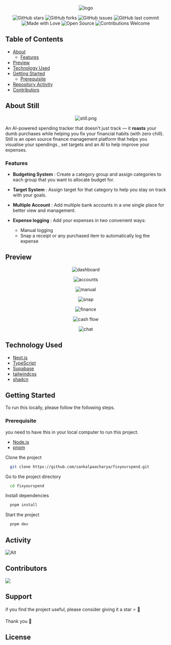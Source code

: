 <div align="center">

![logo](https://i.postimg.cc/VLttbG31/Whats-App-Image-2025-07-11-at-09-22-48-removebg-preview.png)

</div>

<div align="center">

![GitHub stars](https://img.shields.io/github/stars/sankalpaacharya/fixyourspend)
![GitHub forks](https://img.shields.io/github/forks/sankalpaacharya/fixyourspend)
![GitHub issues](https://img.shields.io/github/issues/sankalpaacharya/fixyourspend)
![GitHub last commit](https://img.shields.io/github/last-commit/sankalpaacharya/fixyourspend)
![Made with Love](https://img.shields.io/badge/Made%20with-Love-ff69b4)
![Open Source](https://img.shields.io/badge/Open%20Source-%E2%9D%A4-purple)
![Contributions Welcome](https://img.shields.io/badge/contributions-welcome-blue.svg)

</div>

## Table of Contents

- [About](#about-still)
    - [Features](#features)
- [Preview](#preview)
- [Technology Used](#technology-used)
- [Getting Started](#getting-started)
    - [Prerequisite](#prerequisite)
- [Repository Activity](#activity)
- [Contributors](#contributors)

## About Still

<div align="center">

![still.png](https://i.postimg.cc/jj34t8Wf/still.png)

</div>

An AI-powered spending tracker that doesn't just track — it **roasts** your dumb purchases while helping you fix your financial habits (with zero chill). Still is an open source finance management platform that helps you visualise your spendings , set targets and an AI to help improve your expenses. 

### Features 

- **Budgeting System** : Create a category group and assign categories to each group that you want to allocate budget for.

- **Target System** : Assign target for that category to help you stay on track with your goals.

- **Multiple Account** : Add multiple bank accounts in a one single place for better view and management.

- **Expense logging** : Add your expenses in two convenient ways: 
  - Manual logging  
  - Snap a receipt or any purchased item to automatically log the expense 

## Preview

<div align="center">

![dashboard](https://i.postimg.cc/j2HsR7FV/Screenshot-2025-07-11-at-9-36-30-AM.png)

![accounts](https://i.postimg.cc/sXF1YSq8/Screenshot-2025-07-11-at-9-40-36-AM.png)

![manual](https://i.postimg.cc/tCJCw23P/Screenshot-2025-07-11-at-4-14-20-PM.png)

![snap](https://i.postimg.cc/XNz0G35G/Screenshot-2025-07-11-at-4-15-58-PM.png)

![finance](https://i.postimg.cc/7ZfLjmyd/Screenshot-2025-07-11-at-9-40-57-AM.png)

![cash flow](https://i.postimg.cc/Wp8b3QNx/Screenshot-2025-07-11-at-9-41-11-AM.png)

![chat](https://i.postimg.cc/rswTxwV3/Screenshot-2025-07-11-at-9-41-26-AM.png)

</div>

## Technology Used

- [Next.js](https://nextjs.org)
- [TypeScript](https://www.typescriptlang.org/)
- [Supabase](https://supabase.com)
- [tailwindcss](https://tailwindcss.com)
- [shadcn](https://ui.shadcn.com/)

## Getting Started

To run this locally, please follow the following steps.

### Prerequisite

you need to have this in your local computer to run this project.

- [Node.js](https://nodejs.org/en/download)
- [pnpm](https://pnpm.io/installation)


Clone the project

```bash
  git clone https://github.com/sankalpaacharya/fixyourspend.git
```

Go to the project directory

```bash
  cd fixyourspend
```

Install dependencies

```bash
  pnpm install
```

Start the project

```bash
  pnpm dev
```

## Activity
![Alt](https://repobeats.axiom.co/api/embed/327e6ac3248d27cfd145db3d1e22f514e88a1fe9.svg "Repobeats analytics image")

## Contributors

<a href="https://github.com/sankalpaacharya/fixyourspend/graphs/contributors">
  <img src="https://contrib.rocks/image?repo=sankalpaacharya/fixyourspend"/>
</a>

## Support
if you find the project useful, please consider giving it a star ⭐ 💫

Thank you 🤩

## License 
